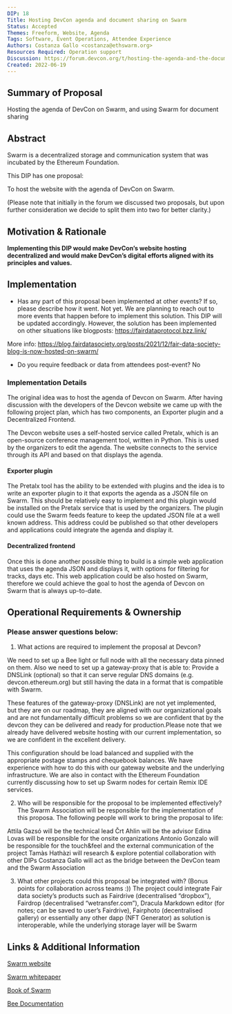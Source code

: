 ```yaml
---
DIP: 18
Title: Hosting DevCon agenda and document sharing on Swarm
Status: Accepted
Themes: Freeform, Website, Agenda
Tags: Software, Event Operations, Attendee Experience
Authors: Costanza Gallo <costanza@ethswarm.org>
Resources Required: Operation support
Discussion: https://forum.devcon.org/t/hosting-the-agenda-and-the-documents-on-swarm/342
Created: 2022-06-19
---
```


## Summary of Proposal

Hosting the agenda of DevCon on Swarm, and using Swarm for document sharing

## Abstract
Swarm is a decentralized storage and communication system that was incubated by the Ethereum Foundation.

This DIP has one proposal:

To host the website with the agenda of DevCon on Swarm.

(Please note that initially in the forum we discussed two proposals, but upon further consideration we decide to split them into two for better clarity.)

## Motivation & Rationale
__Implementing this DIP would make DevCon’s website hosting decentralized and would make DevCon’s digital efforts aligned with its principles and values.__

## Implementation
- Has any part of this proposal been implemented at other events? If so, please describe how it went.
Not yet. We are planning to reach out to more events that happen before to implement this solution. This DIP will be updated accordingly. 
However, the solution has been implemented on other situations like blogposts: 
https://fairdataprotocol.bzz.link/

More info: https://blog.fairdatasociety.org/posts/2021/12/fair-data-society-blog-is-now-hosted-on-swarm/

- Do you require feedback or data from attendees post-event?
No

### Implementation Details

The original idea was to host the agenda of Devcon on Swarm. After having discussion with the developers of the Devcon website we came up with the following project plan, which has two components, an Exporter plugin and a Decentralized Frontend.

The Devcon website uses a self-hosted service called Pretalx, which is an open-source conference management tool, written in Python. This is used by the organizers to edit the agenda. The website connects to the service through its API and based on that displays the agenda.

#### Exporter plugin

The Pretalx tool has the ability to be extended with plugins and the idea is to write an exporter plugin to it that exports the agenda as a JSON file on Swarm. This should be relatively easy to implement and this plugin would be installed on the Pretalx service that is used by the organizers. The plugin could use the Swarm feeds feature to keep the updated JSON file at a well known address. This address could be published so that other developers and applications could integrate the agenda and display it.

#### Decentralized frontend

Once this is done another possible thing to build is a simple web application that uses the agenda JSON and displays it, with options for filtering for tracks, days etc. This web application could be also hosted on Swarm, therefore we could achieve the goal to host the agenda of Devcon on Swarm that is always up-to-date.


## Operational Requirements & Ownership

### Please answer questions below:
1. What actions are required to implement the proposal at Devcon?

We need to set up a Bee light or full node with all the necessary data pinned on them. Also we need to set up a gateway-proxy that is able to:
Provide a DNSLink (optional) so that it can serve regular DNS domains (e.g. devcon.ethereum.org) but still having the data in a format that is compatible with Swarm.

These features of the gateway-proxy (DNSLink) are not yet implemented, but they are on our roadmap, they are aligned with our organizational goals and are not fundamentally difficult problems so we are confident that by the devcon they can be delivered and ready for production.Please note that we already have delivered website hosting with our current implementation, so we are confident in the excellent delivery. 

This configuration should be load balanced and supplied with the appropriate postage stamps and chequebook balances. We have experience with how to do this with our gateway website and the underlying infrastructure. We are also in contact with the Ethereum Foundation currently discussing how to set up Swarm nodes for certain Remix IDE services.

2. Who will be responsible for the proposal to be implemented effectively? 
The Swarm Association will be responsible for the implementation of this proposa. The following people will work to bring the proposal to life:

Attila Gazsó will be the technical lead 
Črt Ahlin will be the advisor
Edina Lovas will be responsible for the onsite organizations
Antonio Gonzalo will be responsible for the touch&feel and the external communication of the project
Tamàs Hathàzi will research & explore potential collaboration with other DIPs
Costanza Gallo will act as the bridge between the DevCon team and the Swarm Association

3. What other projects could this proposal be integrated with? (Bonus points for collaboration across teams :))
The project could integrate Fair data society’s products such as Fairdrive (decentralised “dropbox”), Fairdrop (decentralised “wetransfer.com”), Dracula Markdown editor (for notes; can be saved to user’s Fairdrive), Fairphoto (decentralised gallery) or essentially any other dapp (NFT Generator) as solution is interoperable, while the underlying storage layer will be Swarm

## Links & Additional Information
[Swarm website](https://www.ethswarm.org/)

[Swarm whitepaper](https://www.ethswarm.org/swarm-whitepaper.pdf)

[Book of Swarm ](https://www.ethswarm.org/The-Book-of-Swarm.pdf)

[Bee Documentation](https://docs.ethswarm.org/docs/)
